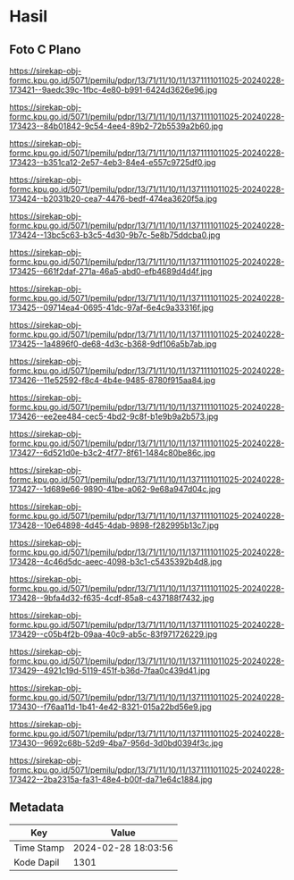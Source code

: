 # Hasil

## Foto C Plano

https://sirekap-obj-formc.kpu.go.id/5071/pemilu/pdpr/13/71/11/10/11/1371111011025-20240228-173421--9aedc39c-1fbc-4e80-b991-6424d3626e96.jpg

https://sirekap-obj-formc.kpu.go.id/5071/pemilu/pdpr/13/71/11/10/11/1371111011025-20240228-173423--84b01842-9c54-4ee4-89b2-72b5539a2b60.jpg

https://sirekap-obj-formc.kpu.go.id/5071/pemilu/pdpr/13/71/11/10/11/1371111011025-20240228-173423--b351ca12-2e57-4eb3-84e4-e557c9725df0.jpg

https://sirekap-obj-formc.kpu.go.id/5071/pemilu/pdpr/13/71/11/10/11/1371111011025-20240228-173424--b2031b20-cea7-4476-bedf-474ea3620f5a.jpg

https://sirekap-obj-formc.kpu.go.id/5071/pemilu/pdpr/13/71/11/10/11/1371111011025-20240228-173424--13bc5c63-b3c5-4d30-9b7c-5e8b75ddcba0.jpg

https://sirekap-obj-formc.kpu.go.id/5071/pemilu/pdpr/13/71/11/10/11/1371111011025-20240228-173425--661f2daf-271a-46a5-abd0-efb4689d4d4f.jpg

https://sirekap-obj-formc.kpu.go.id/5071/pemilu/pdpr/13/71/11/10/11/1371111011025-20240228-173425--09714ea4-0695-41dc-97af-6e4c9a33316f.jpg

https://sirekap-obj-formc.kpu.go.id/5071/pemilu/pdpr/13/71/11/10/11/1371111011025-20240228-173425--1a4896f0-de68-4d3c-b368-9df106a5b7ab.jpg

https://sirekap-obj-formc.kpu.go.id/5071/pemilu/pdpr/13/71/11/10/11/1371111011025-20240228-173426--11e52592-f8c4-4b4e-9485-8780f915aa84.jpg

https://sirekap-obj-formc.kpu.go.id/5071/pemilu/pdpr/13/71/11/10/11/1371111011025-20240228-173426--ee2ee484-cec5-4bd2-9c8f-b1e9b9a2b573.jpg

https://sirekap-obj-formc.kpu.go.id/5071/pemilu/pdpr/13/71/11/10/11/1371111011025-20240228-173427--6d521d0e-b3c2-4f77-8f61-1484c80be86c.jpg

https://sirekap-obj-formc.kpu.go.id/5071/pemilu/pdpr/13/71/11/10/11/1371111011025-20240228-173427--1d689e66-9890-41be-a062-9e68a947d04c.jpg

https://sirekap-obj-formc.kpu.go.id/5071/pemilu/pdpr/13/71/11/10/11/1371111011025-20240228-173428--10e64898-4d45-4dab-9898-f282995b13c7.jpg

https://sirekap-obj-formc.kpu.go.id/5071/pemilu/pdpr/13/71/11/10/11/1371111011025-20240228-173428--4c46d5dc-aeec-4098-b3c1-c5435392b4d8.jpg

https://sirekap-obj-formc.kpu.go.id/5071/pemilu/pdpr/13/71/11/10/11/1371111011025-20240228-173428--9bfa4d32-f635-4cdf-85a8-c437188f7432.jpg

https://sirekap-obj-formc.kpu.go.id/5071/pemilu/pdpr/13/71/11/10/11/1371111011025-20240228-173429--c05b4f2b-09aa-40c9-ab5c-83f971726229.jpg

https://sirekap-obj-formc.kpu.go.id/5071/pemilu/pdpr/13/71/11/10/11/1371111011025-20240228-173429--4921c19d-5119-451f-b36d-7faa0c439d41.jpg

https://sirekap-obj-formc.kpu.go.id/5071/pemilu/pdpr/13/71/11/10/11/1371111011025-20240228-173430--f76aa11d-1b41-4e42-8321-015a22bd56e9.jpg

https://sirekap-obj-formc.kpu.go.id/5071/pemilu/pdpr/13/71/11/10/11/1371111011025-20240228-173430--9692c68b-52d9-4ba7-956d-3d0bd0394f3c.jpg

https://sirekap-obj-formc.kpu.go.id/5071/pemilu/pdpr/13/71/11/10/11/1371111011025-20240228-173422--2ba2315a-fa31-48e4-b00f-da71e64c1884.jpg


## Metadata

| Key        | Value               |
| ---------- | ------------------- |
| Time Stamp | 2024-02-28 18:03:56 |
| Kode Dapil | 1301                |



